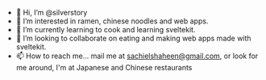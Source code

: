 - 👋 Hi, I’m @silverstory
- 👀 I’m interested in ramen, chinese noodles and web apps.
- 🌱 I’m currently learning to cook and learning sveltekit.
- 💞️ I’m looking to collaborate on eating and making web apps made with sveltekit.
- 📫 How to reach me... mail me at sachielshaheen@gmail.com, or look for me around, I'm at Japanese and Chinese restaurants

<!---
silverstory/silverstory is a ✨ special ✨ repository because its `README.md` (this file) appears on your GitHub profile.
You can click the Preview link to take a look at your changes.
--->
